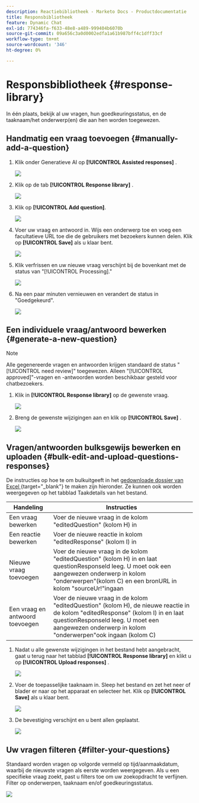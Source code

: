 ```yaml
---
description: Reactiebibliotheek - Marketo Docs - Productdocumentatie
title: Responsbibliotheek
feature: Dynamic Chat
exl-id: 774346fa-f633-48e8-a489-999404b6070b
source-git-commit: 09a656c3a0d0002edfa1a61b987bff4c1dff33cf
workflow-type: tm+mt
source-wordcount: '346'
ht-degree: 0%

---
```


# Responsbibliotheek {#response-library}

In één plaats, bekijk al uw vragen, hun goedkeuringsstatus, en de taaknaam/het onderwerp(en) die aan hen worden toegewezen.

## Handmatig een vraag toevoegen {#manually-add-a-question}

1. Klik onder Generatieve AI op **[!UICONTROL Assisted responses]** .

   ![](assets/response-library-1.png)

1. Klik op de tab **[!UICONTROL Response library]** .

   ![](assets/response-library-2.png)

1. Klik op **[!UICONTROL Add question]**.

   ![](assets/response-library-3.png)

1. Voer uw vraag en antwoord in. Wijs een onderwerp toe en voeg een facultatieve URL toe die de gebruikers met bezoekers kunnen delen. Klik op **[!UICONTROL Save]** als u klaar bent.

   ![](assets/response-library-4.png)

1. Klik verfrissen en uw nieuwe vraag verschijnt bij de bovenkant met de status van &quot;[!UICONTROL Processing].&quot;

   ![](assets/response-library-5.png)

1. Na een paar minuten vernieuwen en verandert de status in &quot;Goedgekeurd&quot;.

   ![](assets/response-library-6.png)

## Een individuele vraag/antwoord bewerken {#generate-a-new-question}

>[!NOTE]
>
>Alle gegenereerde vragen en antwoorden krijgen standaard de status &quot;[!UICONTROL need review]&quot; toegewezen. Alleen &quot;[!UICONTROL approved]&quot;-vragen en -antwoorden worden beschikbaar gesteld voor chatbezoekers.

1. Klik in **[!UICONTROL Response library]** op de gewenste vraag.

   ![](assets/response-library-7.png)

1. Breng de gewenste wijzigingen aan en klik op **[!UICONTROL Save]** .

   ![](assets/response-library-8.png)

## Vragen/antwoorden bulksgewijs bewerken en uploaden {#bulk-edit-and-upload-questions-responses}

De instructies op hoe te om bulkuitgeeft in het [&#x200B; gedownloade dossier van Excel &#x200B;](/help/marketo/product-docs/demand-generation/dynamic-chat/generative-ai/question-generation.md#download-questions-and-responses){target="_blank"} te maken zijn hieronder. Ze kunnen ook worden weergegeven op het tabblad Taakdetails van het bestand.

<table>
<thead>
  <tr>
    <th>Handeling</th>
    <th>Instructies</th>
  </tr>
</thead>
<tbody>
  <tr>
    <td>Een vraag bewerken</td>
    <td>Voer de nieuwe vraag in de kolom "editedQuestion" (kolom H) in</td>
  </tr>
  <tr>
    <td>Een reactie bewerken</td>
    <td>Voer de nieuwe reactie in kolom "editedResponse" (kolom I) in</td>
  </tr>
  <tr>
    <td>Nieuwe vraag toevoegen</td>
    <td>Voer de nieuwe vraag in de kolom "editedQuestion" (kolom H) in en laat questionResponseld leeg. U moet ook een aangewezen onderwerp in kolom "onderwerpen"(kolom C) en een bronURL in kolom "sourceUr!"ingaan</td>
  </tr>
  <tr>
    <td>Een vraag en antwoord toevoegen</td>
    <td>Voer de nieuwe vraag in de kolom "editedQuestion" (kolom H), de nieuwe reactie in de kolom "editedResponse" (kolom I) in en laat questionResponseld leeg. U moet een aangewezen onderwerp in kolom "onderwerpen"ook ingaan (kolom C)</td>
  </tr>
</tbody>
</table>

1. Nadat u alle gewenste wijzigingen in het bestand hebt aangebracht, gaat u terug naar het tabblad **[!UICONTROL Response library]** en klikt u op **[!UICONTROL Upload responses]** .

   ![](assets/response-library-9.png)

1. Voer de toepasselijke taaknaam in. Sleep het bestand en zet het neer of blader er naar op het apparaat en selecteer het. Klik op **[!UICONTROL Save]** als u klaar bent.

   ![](assets/response-library-10.png)

1. De bevestiging verschijnt en u bent allen geplaatst.

   ![](assets/response-library-11.png)

## Uw vragen filteren {#filter-your-questions}

Standaard worden vragen op volgorde vermeld op tijd/aanmaakdatum, waarbij de nieuwste vragen als eerste worden weergegeven. Als u een specifieke vraag zoekt, past u filters toe om uw zoekopdracht te verfijnen. Filter op onderwerpen, taaknaam en/of goedkeuringsstatus.

![](assets/response-library-12.png)
